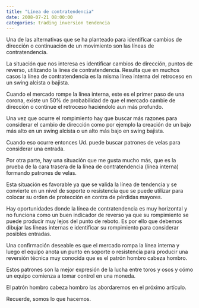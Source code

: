 ```yaml
---
title: "Línea de contratendencia"
date: 2008-07-21 08:00:00
categories: trading inversion tendencia
---
```

Una de las alternativas que se ha planteado para identificar cambios de dirección o continuación de un movimiento son las líneas de contratendencia.

La situación que nos interesa es identificar cambios de dirección, puntos de reverso, utilizando la línea de contratendencia. Resulta que en muchos casos la línea de contratendencia es la misma línea interna del retroceso en un swing alcista o bajista.

Cuando el mercado rompe la línea interna, este es el primer paso de una corona, existe un 50% de probabilidad de que el mercado cambie de dirección o continue el retroceso haciéndolo aun más profundo.

Una vez que ocurre el rompimiento hay que buscar más razones para considerar el cambio de dirección como por ejemplo la creación de un bajo más alto en un swing alcista o un alto más bajo en swing bajista.

Cuando eso ocurre entonces Ud. puede buscar patrones de velas para considerar una entrada.

Por otra parte, hay una situación que me gusta mucho más, que es la prueba de la cara trasera de la línea de contratendencia (línea interna) formando patrones de velas. 

Esta situación es favorable ya que se valida la línea de tendencia y se convierte en un nivel de soporte o resistencia que se puede utilizar para colocar su orden de protección en contra de pérdidas mayores.

Hay oportunidades donde la línea de contratendencia es muy horizontal y no funciona como un buen indicador de reverso ya que su rompimiento se puede producir muy lejos del punto de reboto. Es por ello que debemos dibujar las líneas internas e identificar su rompimiento para considerar posibles entradas.

Una confirmación deseable es que el mercado rompa la línea interna y luego el equipo anota un punto en soporte o resistencia para producir una reversión técnica muy conocida que es el patrón hombro cabeza hombro.

Estos patrones son la mejor expresión de la lucha entre toros y osos y cómo un equipo comienza a tomar control en una moneda.

El patrón hombro cabeza hombro las abordaremos en el próximo artículo.

Recuerde, somos lo que hacemos.